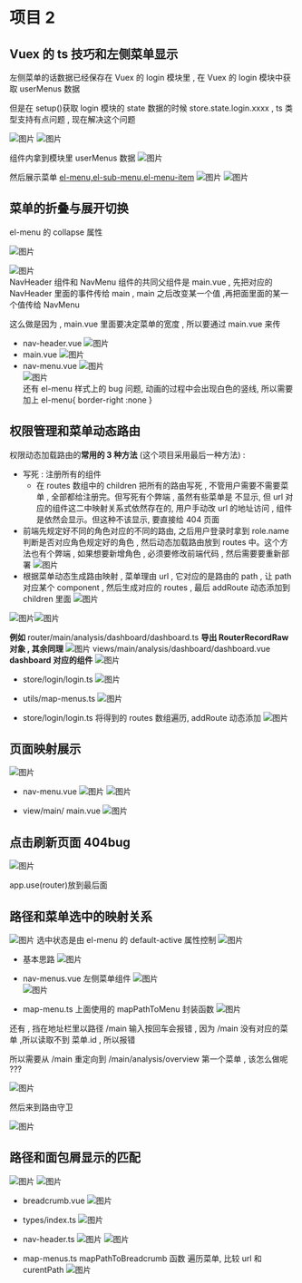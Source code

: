 # 项目 2

## Vuex 的 ts 技巧和左侧菜单显示

左侧菜单的话数据已经保存在 Vuex 的 login 模块里 , 在 Vuex 的 login 模块中获取 userMenus 数据

但是在 setup()获取 login 模块的 state 数据的时候 store.state.login.xxxx , ts 类型支持有点问题 , 现在解决这个问题

![图片](../.vuepress/public/images/jiaocha1.png)
![图片](../.vuepress/public/images/useStore88.png)

组件内拿到模块里 userMenus 数据
![图片](../.vuepress/public/images/opop.png)

然后展示菜单 [el-menu,el-sub-menu,el-menu-item](https://element-plus.gitee.io/zh-CN/component/menu.html#menu-%E5%B1%9E%E6%80%A7)
![图片](../.vuepress/public/images/tttt.png)
![图片](../.vuepress/public/images/tttt2.png)

## 菜单的折叠与展开切换

el-menu 的 collapse 属性

![图片](../.vuepress/public/images/mc1.png)

![图片](../.vuepress/public/images/collapse.png)  
NavHeader 组件和 NavMenu 组件的共同父组件是 main.vue , 先把对应的 NavHeader 里面的事件传给 main , main 之后改变某一个值 ,再把面里面的某一个值传给 NavMenu

这么做是因为 , main.vue 里面要决定菜单的宽度 , 所以要通过 main.vue 来传

- nav-header.vue
  ![图片](../.vuepress/public/images/k1.png)
- main.vue
  ![图片](../.vuepress/public/images/k2.png)
- nav-menu.vue
  ![图片](../.vuepress/public/images/k3.png)  
  ![图片](../.vuepress/public/images/k4.png)  
  还有 el-menu 样式上的 bug 问题, 动画的过程中会出现白色的竖线, 所以需要加上 el-menu{ border-right :none }

## 权限管理和菜单动态路由

权限动态加载路由的**常用的 3 种方法** (这个项目采用最后一种方法) :

- 写死 : 注册所有的组件
  - 在 routes 数组中的 children 把所有的路由写死 , 不管用户需要不需要菜单 , 全部都给注册完。但写死有个弊端 , 虽然有些菜单是
    不显示, 但 url 对应的组件这二中映射关系式依然存在的, 用户手动改 url 的地址访问 , 组件是依然会显示。但这种不该显示, 要直接给 404 页面
- 前端先规定好不同的角色对应的不同的路由, 之后用户登录时拿到 role.name 判断是否对应角色规定好的角色 , 然后动态加载路由放到 routes 中。这个方法也有个弊端 , 如果想要新增角色 , 必须要修改前端代码 , 然后需要要重新部署
  ![图片](../.vuepress/public/images/dongtai1.png)
- 根据菜单动态生成路由映射 , 菜单理由 url , 它对应的是路由的 path , 让 path 对应某个 component , 然后生成对应的 routes , 最后 addRoute 动态添加到 children 里面
  ![图片](../.vuepress/public/images/dongtai2.png)

![图片](../.vuepress/public/images/q1.png)![图片](../.vuepress/public/images/q2.png)

**例如** router/main/analysis/dashboard/dashboard.ts **导出 RouterRecordRaw 对象 , 其余同理**
![图片](../.vuepress/public/images/dongtaix.png)
views/main/analysis/dashboard/dashboard.vue **dashboard 对应的组件**
![图片](../.vuepress/public/images/db1.png)

- store/login/login.ts
  ![图片](../.vuepress/public/images/iii.png)

- utils/map-menus.ts
  ![图片](../.vuepress/public/images/mapMenus.png)

- store/login/login.ts 将得到的 routes 数组遍历, addRoute 动态添加
  ![图片](../.vuepress/public/images/ar1.png)

## 页面映射展示

![图片](../.vuepress/public/images/rview.png)

- nav-menu.vue
  ![图片](../.vuepress/public/images/nm1.png)
  ![图片](../.vuepress/public/images/nm2.png)

- view/main/ main.vue
  ![图片](../.vuepress/public/images/rw.png)

## 点击刷新页面 404bug

![图片](../.vuepress/public/images/rbug.png)

app.use(router)放到最后面

## 路径和菜单选中的映射关系

![图片](../.vuepress/public/images/了.png)
选中状态是由 el-menu 的 default-active 属性控制
![图片](../.vuepress/public/images/em1.png)

- 基本思路
  ![图片](../.vuepress/public/images/jbsl.png)

- nav-menus.vue 左侧菜单组件
  ![图片](../.vuepress/public/images/nm6.png)  
  ![图片](../.vuepress/public/images/nm7.png)

- map-menu.ts 上面使用的 mapPathToMenu 封装函数
  ![图片](../.vuepress/public/images/nm8.png)

还有 , 挡在地址栏里以路径 /main 输入按回车会报错 , 因为 /main 没有对应的菜单 ,所以读取不到 菜单.id , 所以报错

所以需要从 /main 重定向到 /main/analysis/overview 第一个菜单 , 该怎么做呢 ???

![图片](../.vuepress/public/images/FM.png)

然后来到路由守卫

![图片](../.vuepress/public/images/rrr.png)

## 路径和面包屑显示的匹配

![图片](../.vuepress/public/images/bub.png) ![图片](../.vuepress/public/images/bc.png)

- breadcrumb.vue
  ![图片](../.vuepress/public/images/eb1.png)
- types/index.ts
  ![图片](../.vuepress/public/images/dbtype.png)

- nav-header.ts
  ![图片](../.vuepress/public/images/bc1.png)
  ![图片](../.vuepress/public/images/bc2.png)
- map-menus.ts mapPathToBreadcrumb 函数 遍历菜单, 比较 url 和 curentPath
  ![图片](../.vuepress/public/images/bc5.png)
